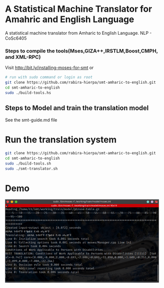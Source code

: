 # A Statistical Machine Translator for Amahric and English Language

A statistical machine translator from Amharic to English Language. NLP - CoSc6405

### Steps to compile the tools(Mses,GIZA++,IRSTLM,Boost,CMPH, and XML-RPC)

Visit http://bit.ly/installing-moses-for-smt or

```bash
# run with sudo command or login as root
git clone https://github.com/rabira-hierpa/smt-amharic-to-english.git
cd smt-amharic-to-english
sudo ./build-tools.hs
```

## Steps to Model and train the translation model

See the smt-guide.md file

# Run the translation system

```bash
git clone https://github.com/rabira-hierpa/smt-amharic-to-english.git
cd smt-amharic-to-english
sudo ./build-tools.sh
sudo ./smt-translator.sh
```

# Demo

![Sample Translation](./promo/sample-translation.png)
